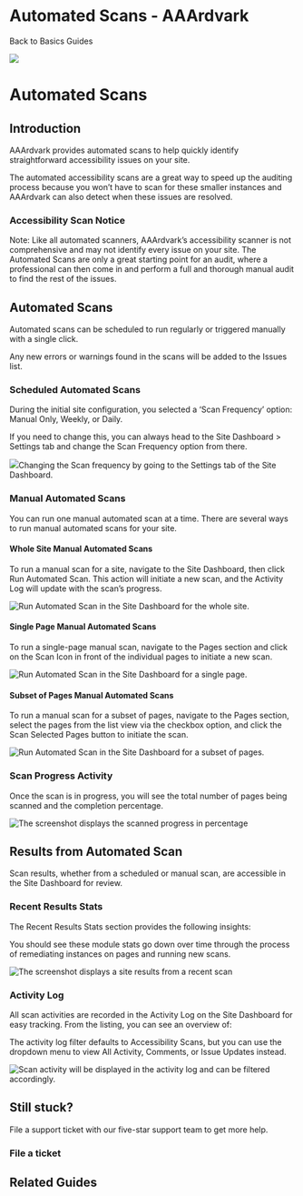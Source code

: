 # Automated Scans - AAArdvark

Back to
				Basics				Guides

![](https://aaardvarkaccessibility.com/wp-content/uploads/2023/08/a11y-Help-Center-Icons_Setup-copy.png) 
# Automated Scans

 

## Introduction

AAArdvark provides automated scans to help quickly identify straightforward accessibility issues on your site.

The automated accessibility scans are a great way to speed up the auditing process because you won’t have to scan for these smaller instances and AAArdvark can also detect when these issues are resolved.

### Accessibility Scan Notice

Note: Like all automated scanners, AAArdvark’s accessibility scanner is not comprehensive and may not identify every issue on your site. The Automated Scans are only a great starting point for an audit, where a professional can then come in and perform a full and thorough manual audit to find the rest of the issues.

## Automated Scans

Automated scans can be scheduled to run regularly or triggered manually with a single click.

Any new errors or warnings found in the scans will be added to the Issues list.

### Scheduled Automated Scans

During the initial site configuration, you selected a ‘Scan Frequency’ option: Manual Only, Weekly, or Daily.

If you need to change this, you can always head to the Site Dashboard > Settings tab and change the Scan Frequency option from there.

![](https://aaardvarkaccessibility.com/wp-content/uploads/2023/11/image.png)Changing the Scan frequency by going to the Settings tab of the Site Dashboard.
### Manual Automated Scans

You can run one manual automated scan at a time. There are several ways to run manual automated scans for your site.

#### Whole Site Manual Automated Scans

To run a manual scan for a site, navigate to the Site Dashboard, then click Run Automated Scan. This action will initiate a new scan, and the Activity Log will update with the scan’s progress.

![Run Automated Scan in the Site Dashboard for the whole site.](https://aaardvarkaccessibility.com/wp-content/uploads/2023/11/image-1.png)
#### Single Page Manual Automated Scans

To run a single-page manual scan, navigate to the Pages section and click on the Scan Icon in front of the individual pages to initiate a new scan.

![Run Automated Scan in the Site Dashboard for a single page.](https://aaardvarkaccessibility.com/wp-content/uploads/2023/11/Single-Page-Scanning-1024x327.png)
#### Subset of Pages Manual Automated Scans

To run a manual scan for a subset of pages, navigate to the Pages section, select the pages from the list view via the checkbox option, and click the Scan Selected Pages button to initiate the scan.

![Run Automated Scan in the Site Dashboard for a subset of pages.](https://aaardvarkaccessibility.com/wp-content/uploads/2023/11/Subset-Scanning-1024x556.png)
### Scan Progress Activity

Once the scan is in progress, you will see the total number of pages being scanned and the completion percentage.

![The screenshot displays the scanned progress in percentage](https://aaardvarkaccessibility.com/wp-content/uploads/2023/11/Pages-Scanned-1024x305.png)

## Results from Automated Scan

Scan results, whether from a scheduled or manual scan, are accessible in the Site Dashboard for review.

### Recent Results Stats

The Recent Results Stats section provides the following insights:

You should see these module stats go down over time through the process of remediating instances on pages and running new scans.

![The screenshot displays a site results from a recent scan](https://aaardvarkaccessibility.com/wp-content/uploads/2023/11/Site-Statistics-1024x599.png)
### Activity Log

All scan activities are recorded in the Activity Log on the Site Dashboard for easy tracking. From the listing, you can see an overview of:

The activity log filter defaults to Accessibility Scans, but you can use the dropdown menu to view All Activity, Comments, or Issue Updates instead.

![Scan activity will be displayed in the activity log and can be filtered accordingly.](https://aaardvarkaccessibility.com/wp-content/uploads/2023/11/Filter-Activity-1024x392.png)

## Still stuck?

File a support ticket with our five-star support team to get more help.

### File a ticket

  

## Related Guides

 

